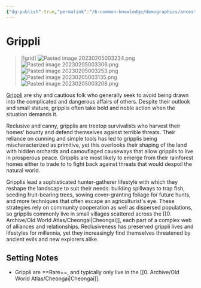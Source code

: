 ```yaml
---
{"dg-publish":true,"permalink":"/6-common-knowledge/demographics/ancestries/beastkin/grippli/","noteIcon":""}
---
```


# Grippli

>[!grid]
>![Pasted image 20230205003234.png](/img/user/x.%20Assets/Attachments/Pasted%20image%2020230205003234.png)
>![Pasted image 20230205003306.png](/img/user/x.%20Assets/Attachments/Pasted%20image%2020230205003306.png)
>![Pasted image 20230205003253.png](/img/user/x.%20Assets/Attachments/Pasted%20image%2020230205003253.png)
>![Pasted image 20230205003135.png](/img/user/x.%20Assets/Attachments/Pasted%20image%2020230205003135.png)
>![Pasted image 20230205003208.png](/img/user/x.%20Assets/Attachments/Pasted%20image%2020230205003208.png)

[Grippli](https://2e.aonprd.com/Ancestries.aspx?ID=46) are shy and cautious folk who generally seek to avoid being drawn into the complicated and dangerous affairs of others. Despite their outlook and small stature, gripplis often take bold and noble action when the situation demands it.

Reclusive and canny, gripplis are treetop survivalists who harvest their homes' bounty and defend themselves against terrible threats. Their reliance on cunning and simple tools has led to gripplis being mischaracterized as primitive, yet this overlooks their shaping of the land with hidden orchards and camouflaged causeways that allow gripplis to live in prosperous peace. Gripplis are most likely to emerge from their rainforest homes either to trade to to fight back against threats that would despoil the natural world. 

Gripplis lead a sophisticated hunter-gatherer lifestyle with which they reshape the landscape to suit their needs: building spillways to trap fish, seeding fruit-bearing trees, sowing cover-granting foliage for future hunts, and more techniques that often escape an agriculturist's eye. These strategies rely on community cooperation as well as dispersed populations, so gripplis commonly live in small villages scattered across the [[0. Archive/Old World Atlas/Cheongai\|Cheongai]], each part of a complex web of alliances and relationships. Reclusiveness has preserved grippli lives and lifestyles for millennia, yet they increasingly find themselves threatened by ancient evils and new explorers alike. 

## Setting Notes

- Grippli are ==Rare==, and typically only live in the [[0. Archive/Old World Atlas/Cheongai\|Cheongai]]. 
